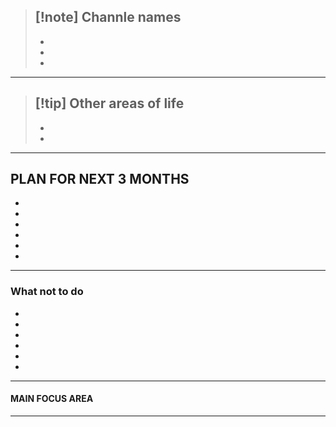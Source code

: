 > [!note] Channle names
> - 
> - 
> - 
> -

---

> [!tip] Other areas of life
> - 
> - 
> - 

---

## PLAN FOR NEXT 3 MONTHS
- 
- 
- 
- 
- 
- 


---

### What not to do

- 
- 
- 
- 
- 
- 



---

#### MAIN FOCUS AREA 
 


 ---
 


